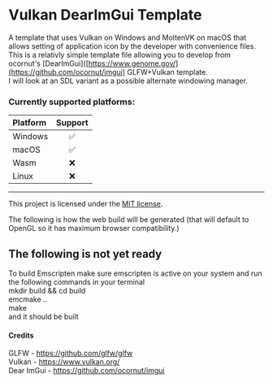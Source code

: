 # Vulkan DearImGui Template
A template that uses Vulkan on Windows and MoltenVK on macOS that allows setting of application icon by the developer with convenience files.  
This is a relativly simple template file allowing you to develop from ocornut's [DearImGui]([https://www.genome.gov/](https://github.com/ocornut/imgui) GLFW+Vulkan template.  
I will look at an SDL variant as a possible alternate windowing manager.  

### Currently supported platforms:

| Platform |  Support  |
|:---------|:---------:|
| Windows  |     ✅     |
| macOS    |     ✅     |
| Wasm     |    ❌    |
| Linux    |     ❌     |

---


This project is licensed under the [MIT license](https://opensource.org/license/mit).  

The following is how the web build will be generated (that will default to OpenGL so it has maximum browser compatibility.)
## The following is not yet ready
 To build Emscripten make sure emscripten is active on your
 system and run the following commands in your terminal      
 mkdir build && cd build  
 emcmake ..  
 make  
and it should be built  


#### Credits
GLFW - https://github.com/glfw/glfw  
Vulkan - https://www.vulkan.org/  
Dear ImGui - https://github.com/ocornut/imgui
